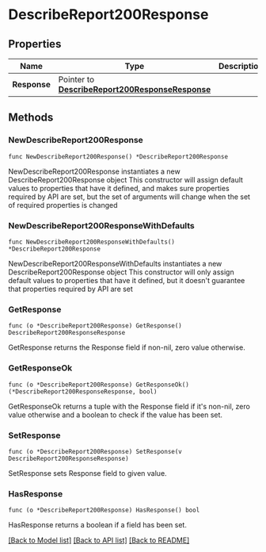 # DescribeReport200Response

## Properties

Name | Type | Description | Notes
------------ | ------------- | ------------- | -------------
**Response** | Pointer to [**DescribeReport200ResponseResponse**](DescribeReport200ResponseResponse.md) |  | [optional] 

## Methods

### NewDescribeReport200Response

`func NewDescribeReport200Response() *DescribeReport200Response`

NewDescribeReport200Response instantiates a new DescribeReport200Response object
This constructor will assign default values to properties that have it defined,
and makes sure properties required by API are set, but the set of arguments
will change when the set of required properties is changed

### NewDescribeReport200ResponseWithDefaults

`func NewDescribeReport200ResponseWithDefaults() *DescribeReport200Response`

NewDescribeReport200ResponseWithDefaults instantiates a new DescribeReport200Response object
This constructor will only assign default values to properties that have it defined,
but it doesn't guarantee that properties required by API are set

### GetResponse

`func (o *DescribeReport200Response) GetResponse() DescribeReport200ResponseResponse`

GetResponse returns the Response field if non-nil, zero value otherwise.

### GetResponseOk

`func (o *DescribeReport200Response) GetResponseOk() (*DescribeReport200ResponseResponse, bool)`

GetResponseOk returns a tuple with the Response field if it's non-nil, zero value otherwise
and a boolean to check if the value has been set.

### SetResponse

`func (o *DescribeReport200Response) SetResponse(v DescribeReport200ResponseResponse)`

SetResponse sets Response field to given value.

### HasResponse

`func (o *DescribeReport200Response) HasResponse() bool`

HasResponse returns a boolean if a field has been set.


[[Back to Model list]](../README.md#documentation-for-models) [[Back to API list]](../README.md#documentation-for-api-endpoints) [[Back to README]](../README.md)


